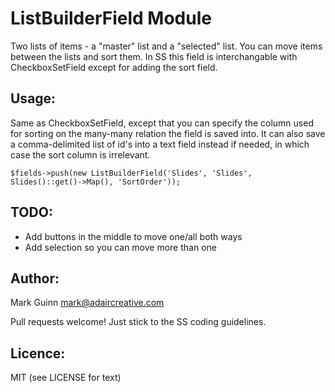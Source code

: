 ListBuilderField Module
=======================

Two lists of items - a "master" list and a "selected" list.
You can move items between the lists and sort them. In SS this
field is interchangable with CheckboxSetField except for
adding the sort field.

Usage:
------

Same as CheckboxSetField, except that you can specify the column
used for sorting on the many-many relation the field is saved into.
It can also save a comma-delimited list of id's into a text field
instead if needed, in which case the sort column is irrelevant.

```
$fields->push(new ListBuilderField('Slides', 'Slides', Slides()::get()->Map(), 'SortOrder'));
```

TODO:
-----
- Add buttons in the middle to move one/all both ways
- Add selection so you can move more than one

Author:
-------
Mark Guinn <mark@adaircreative.com>

Pull requests welcome! Just stick to the SS coding guidelines.

Licence:
--------
MIT (see LICENSE for text)

